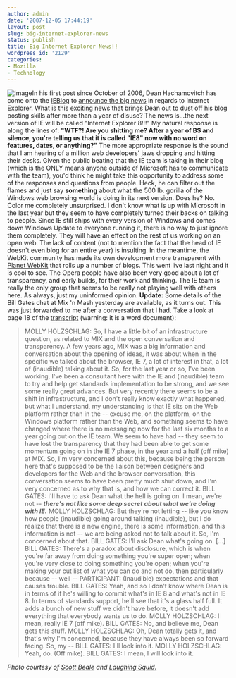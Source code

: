 ```yaml
---
author: admin
date: '2007-12-05 17:44:19'
layout: post
slug: big-internet-explorer-news
status: publish
title: Big Internet Explorer News!!
wordpress_id: '2129'
categories:
- Mozilla
- Technology
---
```


![image](http://farm1.static.flickr.com/15/21374075_851fa06472_m.jpg)In
his first post since October of 2006, Dean Hachamovitch has come onto
the [IEBlog](http://blogs.msdn.com/ie/) to [announce the big
news](http://blogs.msdn.com/ie/archive/2007/12/05/internet-explorer-8.aspx)
in regards to Internet Explorer. What is this exciting news that brings
Dean out to dust off his blog posting skills after more than a year of
disuse? The news is...the next version of IE will be called "Internet
Explorer 8!!!" My natural response is along the lines of: **"WTF?! Are
you shitting me? After a year of BS and silence, you're telling us that
it is called "IE8" now with no word on features, dates, or anything?"**
The more appropriate response is the sound that I am hearing of a
million web developers' jaws dropping and hitting their desks. Given the
public beating that the IE team is taking in their blog (which is the
ONLY means anyone outside of Microsoft has to communicate with the
team), you'd think he might take this opportunity to address some of the
responses and questions from people. Heck, he can filter out the flames
and just say **something** about what the 500 lb. gorilla of the Windows
web browsing world is doing in its next version. Does he? No. Color me
completely unsurprised. I don't know what is up with Microsoft in the
last year but they seem to have completely turned their backs on talking
to people. Since IE still ships with every version of Windows and comes
down Windows Update to everyone running it, there is no way to just
ignore them completely. They will have an effect on the rest of us
working on an open web. The lack of content (not to mention the fact
that the head of IE doesn't even blog for an entire year) is insulting.
In the meantime, the WebKit community has made its own development more
transparent with [Planet WebKit](http://planet.webkit.org/) that rolls
up a number of blogs. This went live last night and it is cool to see.
The Opera people have also been very good about a lot of transparency,
and early builds, for their work and thinking. The IE team is really the
only group that seems to be really not playing well with others here. As
always, just my uninformed opinion. **Update:** Some details of the Bill
Gates chat at Mix 'n Mash yesterday are available, as it turns out. This
was just forwarded to me after a conversation that I had. Take a look at
page 18 of the
[transcript](http://www.liveside.net/files/folders/6910/download.aspx)
(warning: it is a word document):

> MOLLY HOLZSCHLAG: So, I have a little bit of an infrastructure
> question, as related to MIX and the open conversation and
> transparency. A few years ago, MIX was a big information and
> conversation about the opening of ideas, it was about when in the
> specific we talked about the browser, IE 7, a lot of interest in that,
> a lot of (inaudible) talking about it. So, for the last year or so,
> I've been working, I've been a consultant here with the IE and
> (inaudible) team to try and help get standards implementation to be
> strong, and we see some really great advances. But very recently there
> seems to be a shift in infrastructure, and I don't really know exactly
> what happened, but what I understand, my understanding is that IE sits
> on the Web platform rather than in the -- excuse me, on the platform,
> on the Windows platform rather than the Web, and something seems to
> have changed where there is no messaging now for the last six months
> to a year going out on the IE team. We seem to have had -- they seem
> to have lost the transparency that they had been able to get some
> momentum going on in the IE 7 phase, in the year and a half (off mike)
> at MIX. So, I'm very concerned about this, because being the person
> here that's supposed to be the liaison between designers and
> developers for the Web and the browser conversation, this conversation
> seems to have been pretty much shut down, and I'm very concerned as to
> why that is, and how we can correct it. BILL GATES: I'll have to ask
> Dean what the hell is going on. I mean, we're not -- ***there's not
> like some deep secret about what we're doing with IE.*** MOLLY
> HOLZSCHLAG: But they're not letting -- like you know how people
> (inaudible) going around talking (inaudible), but I do realize that
> there is a new engine, there is some information, and this information
> is not -- we are being asked not to talk about it. So, I'm concerned
> about that. BILL GATES: I'll ask Dean what's going on. [...] BILL
> GATES: There's a paradox about disclosure, which is when you're far
> away from doing something you're super open; when you're very close to
> doing something you're open; when you're making your cut list of what
> you can do and not do, then particularly because -- well --
> PARTICIPANT: (Inaudible) expectations and that causes trouble. BILL
> GATES: Yeah, and so I don't know where Dean is in terms of if he's
> willing to commit what's in IE 8 and what's not in IE 8. In terms of
> standards support, he'll see that it's a glass half full. It adds a
> bunch of new stuff we didn't have before, it doesn't add everything
> that everybody wants us to do. MOLLY HOLZSCHLAG: I mean, really IE 7
> (off mike). BILL GATES: No, and believe me, Dean gets this stuff.
> MOLLY HOLZSCHLAG: Oh, Dean totally gets it, and that's why I'm
> concerned, because they have always been so forward facing. So, my --
> BILL GATES: I'll look into it. MOLLY HOLZSCHLAG: Yeah, do. (Off mike).
> BILL GATES: I mean, I will look into it.

*Photo courtesy of [Scott Beale](http://laughingsquid.com/scott-beale/)
and [Laughing Squid.](http://www.laughingsquid.com)*
